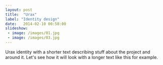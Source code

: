 ```yaml
---
layout: post
title:  "Urax"
label: "Identity design"
date:   2014-02-10 00:58:00
slideshow:
 - image: /images/01.jpg
 - image: /images/03.jpg
---
```


Urax identity with a shorter text describing stuff about the project and around it. Let's see how it will look with a longer text like this for example.